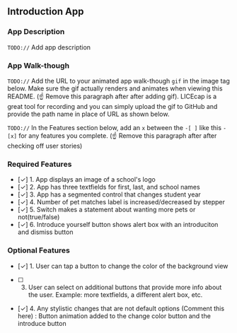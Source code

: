 ## Introduction App

### App Description

`TODO://` Add app description

### App Walk-though

`TODO://` Add the URL to your animated app walk-though `gif` in the image tag below. Make sure the gif actually renders and animates when viewing this README. (☝️ Remove this paragraph after after adding gif). LICEcap is a great tool for recording and you can simply upload the gif to GitHub and provide the path name in place of URL as shown below.

<!-- <img src="YOUR_GIF_URL_HERE" width=200><br> OR <img src="YOUR_GIF_PATH" width=200><br> -->

`TODO://` In the Features section below, add an `x` between the `-[ ]` like this `- [x]` for any features you complete. (☝️ Remove this paragraph after after checking off user stories)

### Required Features

- [✓] 1. App displays an image of a school's logo
- [✓] 2. App has three textfields for first, last, and school names
- [✓] 3. App has a segmented control that changes student year
- [✓] 4. Number of pet matches label is increased/decreased by stepper
- [✓] 5. Switch makes a statement about wanting more pets or not(true/false) 
- [✓] 6. Introduce yourself button shows alert box with an introduciton and dismiss button

### Optional Features

- [✓] 1. User can tap a button to change the color of the background view
- [ ] 3. User can select on additional buttons that provide more info about the user. Example: more textfields, a different alert box, etc.
- [✓] 4. Any stylistic changes that are not default options (Comment this here)
      : Button animation added to the change color button and the introduce button
